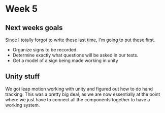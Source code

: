 # Week 5

## Next weeks goals
Since I totally forgot to write these last time, I'm going to put these first.
- Organize signs to be recorded.
- Determine exactly what questions will be asked in our tests.
- Get a model of a sign being made working in unity

## Unity stuff
We got leap motion working with unity and figured out how to do hand tracking. This was a pretty big deal, as we are now essentially at the point where we just have to connect all the components together to have a working system.
